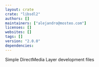 ```yaml
---
layout: crate
crate: "libsdl2"
authors: []
maintainers: ["alejandro@mosteo.com"]
licenses: []
websites: []
tags: []
version: "2.0.0"
dependencies: 
---
```

Simple DirectMedia Layer development files

